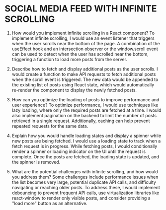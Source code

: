# SOCIAL MEDIA FEED WITH INFINITE SCROLLING

1. How would you implement infinite scrolling in a React component?
    To implement infinite scrolling, I would use an event listener that triggers when the user scrolls near the bottom of the page. A combination of the useEffect hook and an intersection observer or the window.scroll event can be used to detect when the user has scrolled near the bottom, triggering a function to load more posts from the server.

2. Describe how to fetch and display additional posts as the user scrolls.
    I would create a function to make API requests to fetch additional posts when the scroll event is triggered. The new data would be appended to the existing list of posts using React state, which would automatically re-render the component to display the newly fetched posts.

3. How can you optimize the loading of posts to improve performance and user experience?
    To optimize performance, I would use techniques like lazy loading, where only the required posts are fetched at a time. I would also implement pagination on the backend to limit the number of posts retrieved in a single request. Additionally, caching can help prevent repeated requests for the same data.

4. Explain how you would handle loading states and display a spinner while new posts are being fetched.
    I would use a loading state to track when a fetch request is in progress. While fetching posts, I would conditionally render a spinner or loading indicator on the UI until the request is complete. Once the posts are fetched, the loading state is updated, and the spinner is removed.

5. What are the potential challenges with infinite scrolling, and how would you address them?
    Some challenges include performance issues when the list becomes very large, potential duplicate API calls, and difficulty navigating or reaching older posts. To address these, I would implement debouncing to prevent frequent API calls, use virtualization libraries like react-window to render only visible posts, and consider providing a "load more" button as an alternative.
